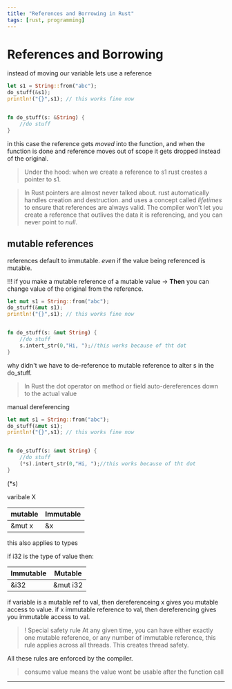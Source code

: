 ```yaml
---
title: "References and Borrowing in Rust"
tags: [rust, programming]
---
```


# References and Borrowing

instead of moving our variable lets use a reference

```rust
let s1 = String::from("abc");
do_stuff(&s1);
println!("{}",s1); // this works fine now


fn do_stuff(s: &String) {
	//do stuff
}
```

in this case the reference gets *moved* into the function, and when the function is done and reference moves out of scope it gets dropped instead of the original.

>Under the hood:
>when we create a reference to s1 rust creates a pointer to s1.


>In Rust pointers are almost never talked about.
>rust automatically handles creation and destruction.
>and uses a concept called *lifetimes* to ensure that references are always valid. The compiler won't let you create a reference that outlives the data it is referencing, and you can never point to *null*.

## mutable references

references default to immutable. *even* if the value being referenced is mutable.

!!! if you make a mutable reference of a mutable value -> **Then** you can change value of the original from the reference.

```rust
let mut s1 = String::from("abc");
do_stuff(&mut s1);
println!("{}",s1); // this works fine now


fn do_stuff(s: &mut String) {
	//do stuff
	s.intert_str(0,"Hi, ");//this works because of tht dot
}
```

why didn't we have to de-reference to mutable reference to alter s in the do_stuff.

>In Rust the dot operator on method or field auto-dereferences down to the actual value

manual dereferencing 

```rust
let mut s1 = String::from("abc");
do_stuff(&mut s1);
println!("{}",s1); // this works fine now


fn do_stuff(s: &mut String) {
	//do stuff
	(*s).intert_str(0,"Hi, ");//this works because of tht dot
}
```

(\*s)

varibale X

| mutable | Immutable |
| ------- | --------- |
| &mut x  | &x        |


this also applies to types

if i32 is the type of value then:

| Immutable | Mutable  |
| --------- | -------- |
| &i32      | &mut i32 |

if variable is a mutable ref to val, then dereferenceing x gives you mutable access to value.
if x immutable reference to val, then dereferencing gives you immutable access to val.

>! Special safety rule
>At any given time, you can have either exactly one mutable reference, or any number of immutable reference, this rule applies across all threads.
>This creates thread safety.

All these rules are enforced by the compiler.

>consume value means the value wont be usable after the function call

---